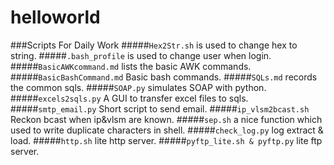 # helloworld
###Scripts For Daily Work
#####```Hex2Str.sh``` is used to change hex to string.
#####```.bash_profile``` is used to change user when login. 
#####```BasicAWKcommand.md``` lists the basic AWK commands.
#####```BasicBashCommand.md``` Basic bash commands.
#####```SQLs.md``` records the common sqls.
#####```SOAP.py``` simulates SOAP with python.
#####```excels2sqls.py``` A GUI to transfer excel files to sqls.
#####```smtp_email.py``` Short script to send email.
#####```ip_vlsm2bcast.sh``` Reckon bcast when ip&vlsm are known.
#####```sep.sh``` a nice function which used to write duplicate characters in shell.
#####```check_log.py``` log extract & load.
#####```http.sh``` lite http server.
#####```pyftp_lite.sh & pyftp.py``` lite ftp server.
